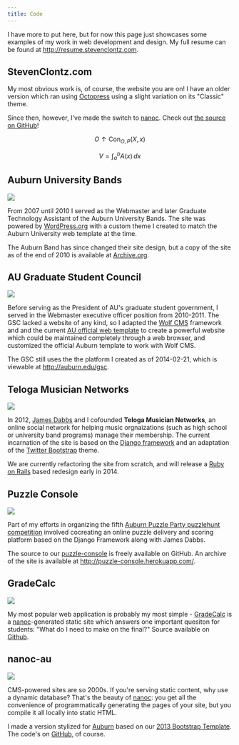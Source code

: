 ```yaml
---
title: Code
---
```


I have more to put here, but for now this page just showcases some examples of my work in web development and design. My full resume can be found at <http://resume.stevenclontz.com>.

## StevenClontz.com

My most obvious work is, of course, the website you are on! I have an older
version which ran using [Octopress](http://octopress.org/) using a slight 
variation on its "Classic" theme. 

Since then, however, I've made the switch to [nanoc](http://nanoc.ws).
Check out 
[the source on GitHub](http://github.com/StevenClontz/StevenClontz.com)!

$$ O \uparrow \text{Con}_{O,P}(X,x) $$

$$ V = \int_a^b A(x)\,dx $$

## Auburn University Bands

[![](http://i.imgur.com/cOgUUhu.png)](https://web.archive.org/web/20101231000533/http://band.auburn.edu/)

From 2007 until 2010 I served as the Webmaster and later Graduate Technology Assistant of the Auburn University Bands. The site was powered by [WordPress.org](http://wordpress.org/) with a custom theme I created to match the Auburn University web template at the time.

The Auburn Band has since changed their site design, but a copy of the site as of the end of 2010 is available at [Archive.org](https://web.archive.org/web/20101231000533/http://band.auburn.edu/).

## AU Graduate Student Council

[![](http://i.imgur.com/1LB4jrc.png)](http://auburn.edu/gsc)

Before serving as the President of AU's graduate student government, I served 
in the Webmaster executive officer position from 2010-2011. The GSC lacked a 
website of any kind, so I adapted the [Wolf CMS](http://www.wolfcms.org/) 
framework and and the current 
[AU official web template](http://www.auburn.edu/template/) to create a 
powerful website which could be maintained completely through a web browser, 
and customized the official Auburn template to work with Wolf CMS.

The GSC still uses the the platform I created as of 2014-02-21, which is 
viewable at <http://auburn.edu/gsc>.

## Teloga Musician Networks

[![](http://i.imgur.com/mISPIsL.png)](https://www.teloga.com)

In 2012, [James Dabbs](http://www.jdabbs.com) and I cofounded **Teloga Musician Networks**, an online social network for helping music orgnaizations (such as high school or university band programs) manage their membership. The current incarnation of the site is based on the [Django framework](https://www.djangoproject.com/) and an adaptation of the [Twitter Bootstrap](http://twitter.github.com/bootstrap/) theme.

We are currently refactoring the site from scratch, and will release a [Ruby on Rails](http://rubyonrails.org/) based redesign early in 2014.

## Puzzle Console

[![](http://i.imgur.com/24PZs9Z.png)](https://github.com/jamesdabbs/puzzle-console)

Part of my efforts in organizing the fifth [Auburn Puzzle Party puzzlehunt competition](http://auburnpuzzleparty.wikia.com/wiki/APP5) involved cocreating an online puzzle delivery and scoring platform based on the Django Framework along with James Dabbs.

The source to our [puzzle-console](https://github.com/jamesdabbs/puzzle-console) is freely available on GitHub. An archive of the site is available at <http://puzzle-console.herokuapp.com/>.

## GradeCalc

[![](http://i.imgur.com/DEiiWaH.png)](http://gradecalc.stevenclontz.com)

My most popular web application is probably my most simple - [GradeCalc](http://gradecalc.stevenclontz.com) is a [nanoc](http://nanoc.ws)-generated static site which answers one important quesiton for students: "What do I need to make on the final?" Source available on [Github](http://github.com/StevenClontz/GradeCalc).

## nanoc-au

[![](http://i.imgur.com/Pl532Nh.png)](http://stevenclontz.github.io/nanoc-au)

CMS-powered sites are so 2000s. If you're serving static content, why use
a dynamic database? That's the beauty of [nanoc](http://nanoc.ws): you get
all the convenience of programmatically generating the pages of your site,
but you compile it all locally into static HTML.

I made a version stylized for [Auburn](http://stevenclontz.github.io/nanoc-au)
based on our [2013 Bootstrap Template](http://www.auburn.edu/template/2013/).
The code's on [GitHub](http://github.com/StevenClontz/nanoc-au), of course.